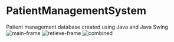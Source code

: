 # PatientManagementSystem
Patient management database created using Java and Java Swing
![main-frame](https://github.com/rogerqiu7/PatientManagementSystem/assets/84350865/1044f662-670e-442c-8820-7dae0059d0e9)
![retieve-frame](https://github.com/rogerqiu7/PatientManagementSystem/assets/84350865/637167b3-8190-4701-8b04-e86593f0532e)
![combined](https://github.com/rogerqiu7/PatientManagementSystem/assets/84350865/7d0cafe1-cb0c-4674-8e02-a3abf0ccb4c5)
